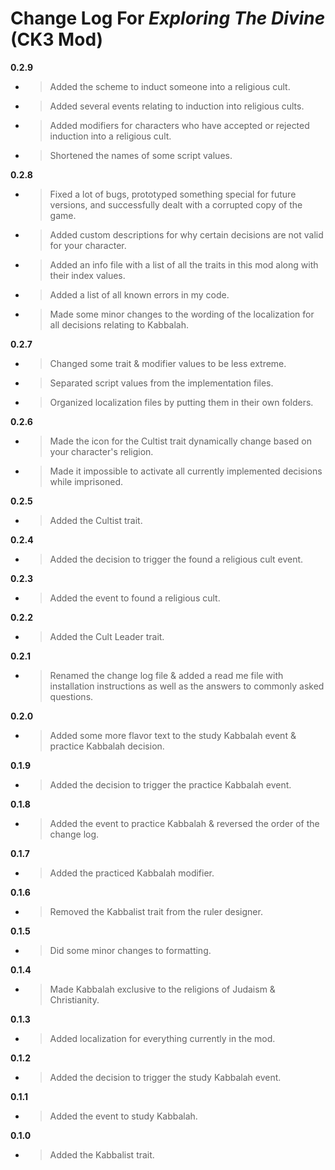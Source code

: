 ﻿# Change Log For *Exploring The Divine* (**CK3 Mod**)
**0.2.9**
* > Added the scheme to induct someone into a religious cult.
* > Added several events relating to induction into religious cults.
* > Added modifiers for characters who have accepted or rejected induction into a religious cult.
* > Shortened the names of some script values.

**0.2.8**
* > Fixed a lot of bugs, prototyped something special for future versions, and successfully dealt with a corrupted copy of the game.
* > Added custom descriptions for why certain decisions are not valid for your character.
* > Added an info file with a list of all the traits in this mod along with their index values.
* > Added a list of all known errors in my code.
* > Made some minor changes to the wording of the localization for all decisions relating to Kabbalah.

**0.2.7**
* > Changed some trait & modifier values to be less extreme.
* > Separated script values from the implementation files.
* > Organized localization files by putting them in their own folders.

**0.2.6**
* > Made the icon for the Cultist trait dynamically change based on your character's religion.
* > Made it impossible to activate all currently implemented decisions while imprisoned.

**0.2.5**
* > Added the Cultist trait.

**0.2.4**
* > Added the decision to trigger the found a religious cult event.

**0.2.3**
* > Added the event to found a religious cult.

**0.2.2**
* > Added the Cult Leader trait.

**0.2.1**
* > Renamed the change log file & added a read me file with installation instructions as well as the answers to commonly asked questions.

**0.2.0**
* > Added some more flavor text to the study Kabbalah event & practice Kabbalah decision.

**0.1.9**
* > Added the decision to trigger the practice Kabbalah event.

**0.1.8**
* > Added the event to practice Kabbalah & reversed the order of the change log.

**0.1.7**
* > Added the practiced Kabbalah modifier.

**0.1.6**
* > Removed the Kabbalist trait from the ruler designer.

**0.1.5**
* > Did some minor changes to formatting.

**0.1.4**
* > Made Kabbalah exclusive to the religions of Judaism & Christianity.

**0.1.3**
* > Added localization for everything currently in the mod.

**0.1.2**
* > Added the decision to trigger the study Kabbalah event.

**0.1.1**
* > Added the event to study Kabbalah.

**0.1.0**
* > Added the Kabbalist trait.